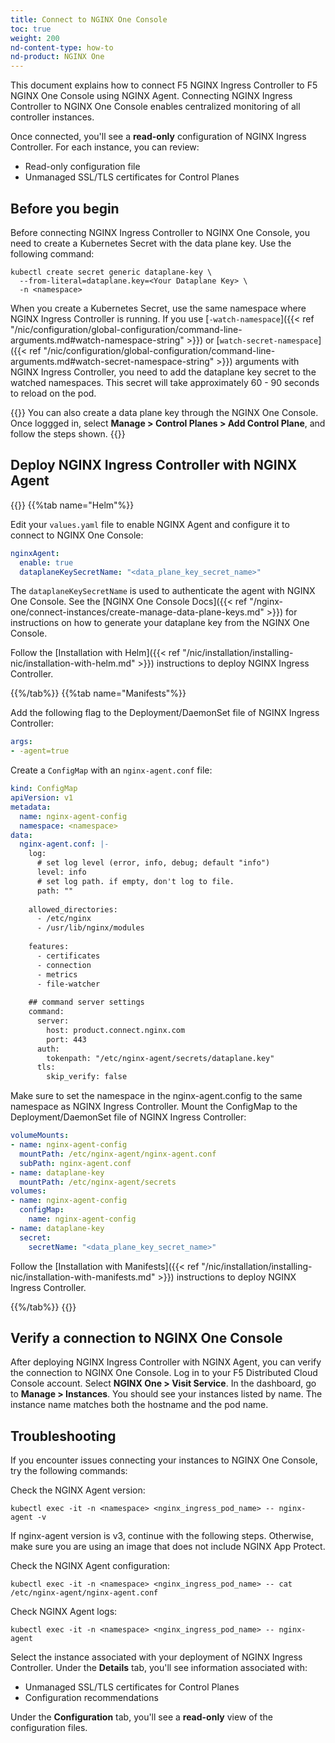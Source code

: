 ```yaml
---
title: Connect to NGINX One Console
toc: true
weight: 200
nd-content-type: how-to
nd-product: NGINX One
---
```


This document explains how to connect F5 NGINX Ingress Controller <!-- and F5 NGINX Gateway Fabric -->to F5 NGINX One Console using NGINX Agent.
Connecting NGINX Ingress Controller to NGINX One Console enables centralized monitoring of all controller instances.

Once connected, you'll see a **read-only** configuration of NGINX Ingress Controller. For each instance, you can review:

- Read-only configuration file
- Unmanaged SSL/TLS certificates for Control Planes

## Before you begin

Before connecting NGINX Ingress Controller to NGINX One Console, you need to create a Kubernetes Secret with the data plane key. Use the following command:

```shell
kubectl create secret generic dataplane-key \
  --from-literal=dataplane.key=<Your Dataplane Key> \
  -n <namespace>
```

When you create a Kubernetes Secret, use the same namespace where NGINX Ingress Controller is running. 
If you use [`-watch-namespace`]({{< ref "/nic/configuration/global-configuration/command-line-arguments.md#watch-namespace-string" >}}) or [`watch-secret-namespace`]({{< ref "/nic/configuration/global-configuration/command-line-arguments.md#watch-secret-namespace-string" >}}) arguments with NGINX Ingress Controller, 
you need to add the dataplane key secret to the watched namespaces. This secret will take approximately 60 - 90 seconds to reload on the pod.

{{<note>}}
You can also create a data plane key through the NGINX One Console. Once loggged in, select **Manage > Control Planes > Add Control Plane**, and follow the steps shown.
{{</note>}}

## Deploy NGINX Ingress Controller with NGINX Agent

{{<tabs name="deploy-config-resource">}}
{{%tab name="Helm"%}}

Edit your `values.yaml` file to enable NGINX Agent and configure it to connect to NGINX One Console:

```yaml
nginxAgent:
  enable: true
  dataplaneKeySecretName: "<data_plane_key_secret_name>"
```

The `dataplaneKeySecretName` is used to authenticate the agent with NGINX One Console. See the [NGINX One Console Docs]({{< ref "/nginx-one/connect-instances/create-manage-data-plane-keys.md" >}})
for instructions on how to generate your dataplane key from the NGINX One Console.

Follow the [Installation with Helm]({{< ref "/nic/installation/installing-nic/installation-with-helm.md" >}}) instructions to deploy NGINX Ingress Controller.

{{%/tab%}}
{{%tab name="Manifests"%}}

Add the following flag to the Deployment/DaemonSet file of NGINX Ingress Controller:

```yaml
args:
- -agent=true
```

Create a `ConfigMap` with an `nginx-agent.conf` file:

```yaml
kind: ConfigMap
apiVersion: v1
metadata:
  name: nginx-agent-config
  namespace: <namespace>
data:
  nginx-agent.conf: |-
    log:
      # set log level (error, info, debug; default "info")
      level: info
      # set log path. if empty, don't log to file.
      path: ""
  
    allowed_directories:
      - /etc/nginx
      - /usr/lib/nginx/modules
  
    features:
      - certificates
      - connection
      - metrics
      - file-watcher
  
    ## command server settings
    command:
      server:
        host: product.connect.nginx.com
        port: 443
      auth:
        tokenpath: "/etc/nginx-agent/secrets/dataplane.key"
      tls:
        skip_verify: false
```      

Make sure to set the namespace in the nginx-agent.config to the same namespace as NGINX Ingress Controller.
Mount the ConfigMap to the Deployment/DaemonSet file of NGINX Ingress Controller:

```yaml
volumeMounts:
- name: nginx-agent-config
  mountPath: /etc/nginx-agent/nginx-agent.conf
  subPath: nginx-agent.conf
- name: dataplane-key
  mountPath: /etc/nginx-agent/secrets
volumes:
- name: nginx-agent-config
  configMap:
    name: nginx-agent-config
- name: dataplane-key
  secret:
    secretName: "<data_plane_key_secret_name>"
```

Follow the [Installation with Manifests]({{< ref "/nic/installation/installing-nic/installation-with-manifests.md" >}}) instructions to deploy NGINX Ingress Controller.

{{%/tab%}}
{{</tabs>}}

## Verify a connection to NGINX One Console

After deploying NGINX Ingress Controller <!-- or NGINX Gateway Fabric --> with NGINX Agent, you can verify the connection to NGINX One Console.
Log in to your F5 Distributed Cloud Console account. Select **NGINX One > Visit Service**. In the dashboard, go to **Manage > Instances**. You should see your instances listed by name. The instance name matches both the hostname and the pod name.

## Troubleshooting

If you encounter issues connecting your instances to NGINX One Console, try the following commands:

Check the NGINX Agent version:

```shell
kubectl exec -it -n <namespace> <nginx_ingress_pod_name> -- nginx-agent -v
```
  
If nginx-agent version is v3, continue with the following steps.
Otherwise, make sure you are using an image that does not include NGINX App Protect. 

Check the NGINX Agent configuration:

```shell
kubectl exec -it -n <namespace> <nginx_ingress_pod_name> -- cat /etc/nginx-agent/nginx-agent.conf
```

Check NGINX Agent logs:

```shell
kubectl exec -it -n <namespace> <nginx_ingress_pod_name> -- nginx-agent
```

Select the instance associated with your deployment of NGINX Ingress Controller. Under the **Details** tab, you'll see information associated with:

- Unmanaged SSL/TLS certificates for Control Planes 
- Configuration recommendations 

Under the **Configuration** tab, you'll see a **read-only** view of the configuration files.
